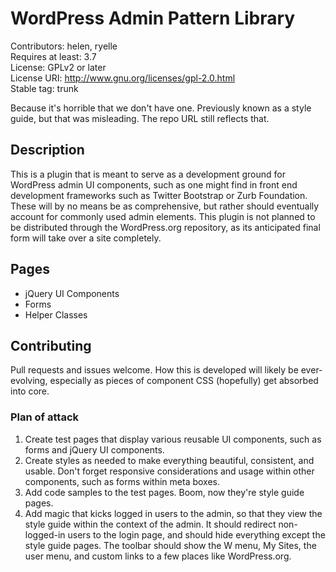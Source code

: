# WordPress Admin Pattern Library #
Contributors: helen, ryelle  
Requires at least: 3.7  
License: GPLv2 or later  
License URI: http://www.gnu.org/licenses/gpl-2.0.html  
Stable tag: trunk  

Because it's horrible that we don't have one. Previously known as a style guide, but that was misleading. The repo URL still reflects that.


## Description ##

This is a plugin that is meant to serve as a development ground for WordPress admin UI components, such as one might find in front end development frameworks such as Twitter Bootstrap or Zurb Foundation. These will by no means be as comprehensive, but rather should eventually account for commonly used admin elements. This plugin is not planned to be distributed through the WordPress.org repository, as its anticipated final form will take over a site completely.

## Pages ##

* jQuery UI Components
* Forms
* Helper Classes

## Contributing ##

Pull requests and issues welcome. How this is developed will likely be ever-evolving, especially as pieces of component CSS (hopefully) get absorbed into core.

### Plan of attack ###

1. Create test pages that display various reusable UI components, such as forms and jQuery UI components.
1. Create styles as needed to make everything beautiful, consistent, and usable. Don't forget responsive considerations and usage within other components, such as forms within meta boxes.
1. Add code samples to the test pages. Boom, now they're style guide pages.
1. Add magic that kicks logged in users to the admin, so that they view the style guide within the context of the admin. It should redirect non-logged-in users to the login page, and should hide everything except the style guide pages. The toolbar should show the W menu, My Sites, the user menu, and custom links to a few places like WordPress.org.
